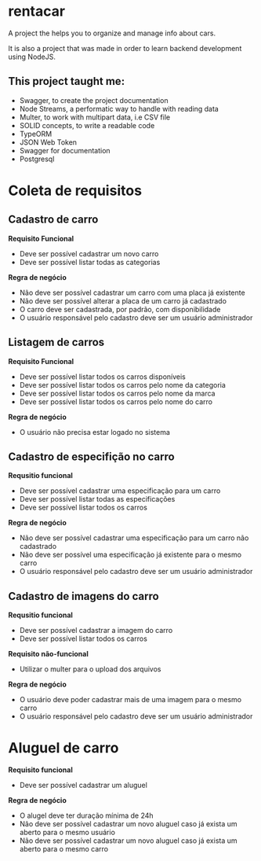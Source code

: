 # rentacar

A project the helps you to organize and manage info about cars.

It is also a project that was made in order to learn backend development using NodeJS.

## This project taught me:

- Swagger, to create the project documentation
- Node Streams, a performatic way to handle with reading data
- Multer, to work with multipart data, i.e CSV file
- SOLID concepts, to write a readable code
- TypeORM
- JSON Web Token
- Swagger for documentation
- Postgresql

# Coleta de requisitos

## Cadastro de carro

**Requisito Funcional**

- Deve ser possível cadastrar um novo carro
- Deve ser possível listar todas as categorias

**Regra de negócio**

- Não deve ser possível cadastrar um carro com uma placa já existente
- Não deve ser possível alterar a placa de um carro já cadastrado
- O carro deve ser cadastrada, por padrão, com disponibilidade
- O usuário responsável pelo cadastro deve ser um usuário administrador

## Listagem de carros

**Requisito Funcional**

- Deve ser possível listar todos os carros disponíveis
- Deve ser possível listar todos os carros pelo nome da categoria
- Deve ser possível listar todos os carros pelo nome da marca
- Deve ser possível listar todos os carros pelo nome do carro

**Regra de negócio**

- O usuário não precisa estar logado no sistema

## Cadastro de especifição no carro

**Requsitio funcional**

- Deve ser possível cadastrar uma especificação para um carro
- Deve ser possível listar todas as especificações
- Deve ser possível listar todos os carros

**Regra de negócio**

- Não deve ser possível cadastrar uma especificação para um carro não cadastrado
- Não deve ser possível uma especificação já existente para o mesmo carro
- O usuário responsável pelo cadastro deve ser um usuário administrador

## Cadastro de imagens do carro

**Requsitio funcional**

- Deve ser possível cadastrar a imagem do carro
- Deve ser possível listar todos os carros

**Requisito não-funcional**

- Utilizar o multer para o upload dos arquivos

**Regra de negócio**

- O usuário deve poder cadastrar mais de uma imagem para o mesmo carro
- O usuário responsável pelo cadastro deve ser um usuário administrador

# Aluguel de carro

**Requisito funcional**

- Deve ser possível cadastrar um aluguel

**Regra de negócio**

- O alugel deve ter duração mínima de 24h
- Não deve ser possível cadastrar um novo aluguel caso já exista um aberto para o mesmo usuário
- Não deve ser possível cadastrar um novo aluguel caso já exista um aberto para o mesmo carro

